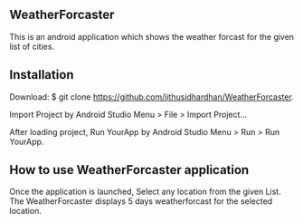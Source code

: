 
## WeatherForcaster 
This is an android application which shows the weather forcast for the given list of cities.

## Installation

Download:
 $ git clone https://github.com/jithusidhardhan/WeatherForcaster.
 
 Import Project by Android Studio Menu > File > Import Project...
 
 After loading project,
 Run YourApp by Android Studio Menu > Run > Run YourApp.

## How to use WeatherForcaster application

Once the application is launched,
Select any location from the given List. The WeatherForcaster displays 5 days weatherforcast for the selected location.
